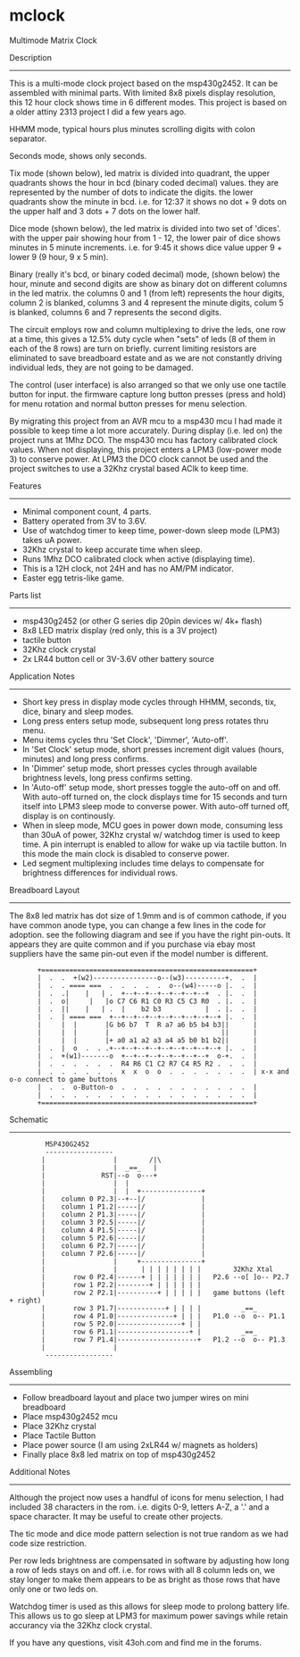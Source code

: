 

mclock
======

Multimode Matrix Clock

Description
___________

This is a multi-mode clock project based on the msp430g2452. It can be assembled with minimal parts. With limited 8x8 pixels display resolution, this 12 hour clock shows time in 6 different modes. This project is based on a older attiny 2313 project I did a few years ago.

HHMM mode, typical hours plus minutes scrolling digits with colon separator.

Seconds mode, shows only seconds.

Tix mode (shown below), led matrix is divided into quadrant, the upper quadrants shows the hour in bcd (binary coded decimal) values. they are represented by the number of dots to indicate the digits. the lower quadrants show the minute in bcd. i.e. for 12:37 it shows no dot + 9 dots on the upper half and 3 dots + 7 dots on the lower half.

Dice mode (shown below), the led matrix is divided into two set of 'dices'. with the upper pair showing hour from 1 - 12, the lower pair of dice shows minutes in 5 minute increments. i.e. for 9:45 it shows dice value upper 9 + lower 9 (9 hour, 9 x 5 min).

Binary (really it's bcd, or binary coded decimal) mode, (shown below) the hour, minute and second digits are show as binary dot on different columns in the led matrix. the columns 0 and 1 (from left) represents the hour digits, column 2 is blanked, columns 3 and 4 represent the minute digits, colum 5 is blanked, columns 6 and 7 represents the second digits.


The circuit employs row and column multiplexing to drive the leds, one row at a time, this gives a 12.5% duty cycle when "sets" of leds (8 of them in each of the 8 rows) are turn on briefly. current limiting resistors are eliminated to save breadboard estate and as we are not constantly driving individual leds, they are not going to be damaged.

The control (user interface) is also arranged so that we only use one tactile button for input. the firmware capture long button presses (press and hold) for menu rotation and normal button presses for menu selection.

By migrating this project from an AVR mcu to a msp430 mcu I had made it possible to keep time a lot more accurately. During display (i.e. led on) the project runs at 1Mhz DCO. The msp430 mcu has factory calibrated clock values. When not displaying, this project enters a LPM3 (low-power mode 3) to conserve power. At LPM3 the DCO clock cannot be used and the project switches to use a 32Khz crystal based AClk to keep time.

Features
________

* Minimal component count, 4 parts.
* Battery operated from 3V to 3.6V.
* Use of watchdog timer to keep time, power-down sleep mode (LPM3) takes uA power.
* 32Khz crystal to keep accurate time when sleep.
* Runs 1Mhz DCO calibrated clock when active (displaying time).
* This is a 12H clock, not 24H and has no AM/PM indicator.
* Easter egg tetris-like game.


Parts list
__________

* msp430g2452 (or other G series dip 20pin devices w/ 4k+ flash)
* 8x8 LED matrix display (red only, this is a 3V project)
* tactile button
* 32Khz clock crystal
* 2x LR44 button cell or 3V-3.6V other battery source

Application Notes
_________________

* Short key press in display mode cycles through HHMM, seconds, tix, dice, binary and sleep modes.
* Long press enters setup mode, subsequent long press rotates thru menu.
* Menu items cycles thru 'Set Clock', 'Dimmer', 'Auto-off'.
* In 'Set Clock' setup mode, short presses increment digit values (hours, minutes) and long press confirms.
* In 'Dimmer' setup mode, short presses cycles through available brightness levels, long press confirms setting.
* In 'Auto-off' setup mode, short presses toggle the auto-off on and off. With auto-off turned on, the clock displays time for 15 seconds and turn itself into LPM3 sleep mode to converse power. With auto-off turned off, display is on continously.
* When in sleep mode, MCU goes in power down mode, consuming less than 30uA of power, 32Khz crystal w/ watchdog timer is used to keep time. A pin interrupt is enabled to allow for wake up via tactile button. In this mode the main clock is disabled to conserve power.
* Led segment multiplexing includes time delays to compensate for brightness differences for individual rows.


Breadboard Layout
_________________

The 8x8 led matrix has dot size of 1.9mm and is of common cathode, if you have common anode type, you can change a few lines in the code for adoption. see the following diagram and see if you have the right pin-outs. It appears they are quite common and if you purchase via ebay most suppliers have the same pin-out even if the model number is different.

                       
           +=====================================================+
           |  .  .  +(w2)----------------o--(w3)----------+.  .  |
           |  .  . ==== ===  .  .  .  .  .  o--(w4)-----o |.  .  |
           |  .  .|    |   | .  +--+--+--+--+--+--+--+  . |.  .  |
           |  .  o|     |   |o C7 C6 R1 C0 R3 C5 C3 R0  . |.  .  |
           |  .  ||    |   | .  |    b2 b3           |  . |.  .  |
           |  .  | ==== ===  +--+--+--+--+--+--+--+--+--+ |.  .  |
           |     |  |       |G b6 b7  T  R a7 a6 b5 b4 b3||      |
           |     |  |       |                            ||      |
           |     |  |       |+ a0 a1 a2 a3 a4 a5 b0 b1 b2||      |
           |  .  |  o  .  . .+--+--+--+--+--+--+--+--+--+ |.  .  |
           |  .  +(w1)-------o  +--+--+--+--+--+--+--+  o-+.  .  |
           |  .  .  .  .  .  .  R4 R6 C1 C2 R7 C4 R5 R2 .  .  .  |
           |  .  .  .  .  .  .  x  x  o  o  .  .  .  .  .  .  .  | x-x and o-o connect to game buttons
           |  .  .  o-Button-o  .  .  .  .  .  .  .  .  .  .  .  |
           |  .  .  .  .  .  .  .  .  .  .  .  .  .  .  .  .  .  |
           +=====================================================+
                               

Schematic
_________

             MSP430G2452
             -----------------
            |                 |        /|\
            |                 |  _==_   | 
            |              RST|--o  o---+
            |                 |  |
            |                 |  |  +---------------+ 
            |    column 0 P2.3|--+--|/              |
            |    column 1 P1.2|-----|/              |
            |    column 2 P1.3|-----|/              |
            |    column 3 P2.5|-----|/              |
            |    column 4 P1.5|-----|/              |
            |    column 5 P2.6|-----|/              |
            |    column 6 P2.7|-----|/              |
            |    column 7 P2.6|-----|/              |
            |                 |     +---------------+
            |                 |      | | | | | | | |        32Khz Xtal
            |       row 0 P2.4|------+ | | | | | | |   P2.6 --o[ ]o-- P2.7
            |       row 1 P2.2|--------+ | | | | | |
            |       row 2 P2.1|----------+ | | | | |   game buttons (left + right)
            |       row 3 P1.7|------------+ | | | |          _==_
            |       row 4 P1.0|--------------+ | | |   P1.0 --o  o-- P1.1
            |       row 5 P2.0|----------------+ | |
            |       row 6 P1.1|------------------+ |          _==_
            |       row 7 P1.4|--------------------+   P1.2 --o  o-- P1.3
            |                 |
             -----------------



Assembling
__________

* Follow breadboard layout and place two jumper wires on mini breadboard
* Place msp430g2452 mcu
* Place 32Khz crystal
* Place Tactile Button
* Place power source (I am using 2xLR44 w/ magnets as holders)
* Finally place 8x8 led matrix on top of msp430g2452

Additional Notes
________________

Although the project now uses a handful of icons for menu selection, I had included 38 characters in the rom. i.e. digits 0-9, letters A-Z, a '.' and a space character. It may be useful to create other projects.

The tic mode and dice mode pattern selection is not true random as we had code size restriction.

Per row leds brightness are compensated in software by adjusting how long a row of leds stays on and off. i.e. for rows with all 8 column leds on, we stay longer to make them appears to be as bright as those rows that have only one or two leds on.

Watchdog timer is used as this allows for sleep mode to prolong battery life. This allows us to go sleep at LPM3 for maximum power savings while retain accurancy via the 32Khz clock crystal.

If you have any questions, visit 43oh.com and find me in the forums.





